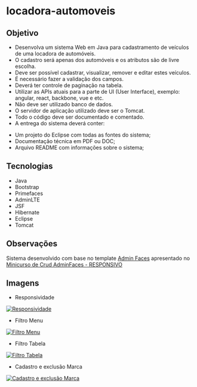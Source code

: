 # locadora-automoveis

## Objetivo

* Desenvolva um sistema Web em Java para cadastramento de veículos de uma
locadora de automóveis.
* O cadastro será apenas dos automóveis e os atributos são de livre escolha.
* Deve ser possível cadastrar, visualizar, remover e editar estes veículos.
* É necessário fazer a validação dos campos.
* Deverá ter controle de paginação na tabela.
* Utilizar as APIs atuais para a parte de UI (User Interface), exemplo: angular,
react, backbone, vue e etc.
* Não deve ser utilizado banco de dados.
* O servidor de aplicação utilizado deve ser o Tomcat.
* Todo o código deve ser documentado e comentado.
* A entrega do sistema deverá conter:
- Um projeto do Eclipse com todas as fontes do sistema;
- Documentação técnica em PDF ou DOC;
- Arquivo README com informações sobre o sistema;

## Tecnologias

* Java
* Bootstrap
* Primefaces
* AdminLTE
* JSF
* Hibernate
* Eclipse
* Tomcat

## Observações

Sistema desenvolvido com base no template [Admin Faces](https://github.com/karanalpe/template-admin-faces) apresentado no [Minicurso de Crud AdminFaces - RESPONSIVO](https://www.youtube.com/watch?v=P0uVDm9yZ7o&list=PL2OfKBFhHB0JrRd1YErlWh5epD6zDrCXU)


## Imagens

* Responsividade

<a href="http://karanalpe.com.br/wp-content/uploads/2018/05/responsividade.gif"><img src="http://karanalpe.com.br/wp-content/uploads/2018/05/responsividade.gif" title="Responsividade"/></a>


* Filtro Menu

<a href="http://karanalpe.com.br/wp-content/uploads/2018/05/filtro-menu.gif"><img src="http://karanalpe.com.br/wp-content/uploads/2018/05/filtro-menu.gif" title="Filtro Menu"/></a>


* Filtro Tabela

<a href="http://karanalpe.com.br/wp-content/uploads/2018/05/filtro-tabela.gif"><img src="http://karanalpe.com.br/wp-content/uploads/2018/05/filtro-tabela.gif" title="Filtro Tabela"/></a>


* Cadastro e exclusão Marca

<a href="http://karanalpe.com.br/wp-content/uploads/2018/05/cadastro-marca.gif"><img src="http://karanalpe.com.br/wp-content/uploads/2018/05/cadastro-marca.gif" title="Cadastro e exclusão Marca"/></a>


